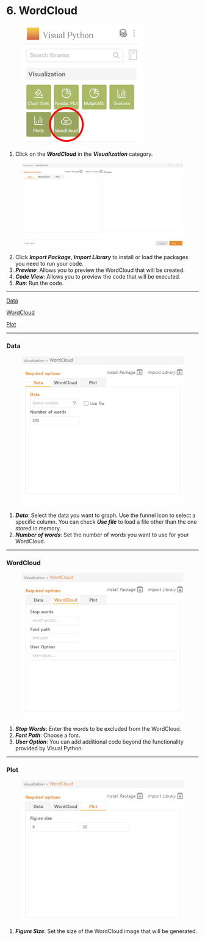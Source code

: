 # 6. WordCloud

<figure><img src="../.gitbook/assets/image (262).png" alt="" width="320"><figcaption></figcaption></figure>

1. Click on the _**WordCloud**_ in the _**Visualization**_ category.

<figure><img src="../.gitbook/assets/image (263).png" alt="" width="563"><figcaption></figcaption></figure>

2. Click _**Import Package**_, _**Import Library**_ to install or load the packages you need to run your code.
3. _**Preview**_: Allows you to preview the WordCloud that will be created.
4. _**Code View**_: Allows you to preview the code that will be executed.
5. _**Run**_: Run the code.



***

[Data](6.-wordcloud.md#data)

[WordCloud](6.-wordcloud.md#wordcloud)

[Plot](6.-wordcloud.md#plot)



***

### Data

<figure><img src="../.gitbook/assets/image (264).png" alt="" width="563"><figcaption></figcaption></figure>

1. _**Data**_: Select the data you want to graph. Use the funnel icon to select a specific column. You can check _**Use file**_ to load a file other than the one stored in memory.
2. _**Number of words**_: Set the number of words you want to use for your WordCloud.

***

### WordCloud

<figure><img src="../.gitbook/assets/image (265).png" alt="" width="563"><figcaption></figcaption></figure>

1. _**Stop Words**_: Enter the words to be excluded from the WordCloud.
2. _**Font Path**_: Choose a font.
3. _**User Option**_: You can add additional code beyond the functionality provided by Visual Python.



***

### Plot

<figure><img src="../.gitbook/assets/image (266).png" alt="" width="563"><figcaption></figcaption></figure>

1. _**Figure Size**_: Set the size of the WordCloud image that will be generated.


